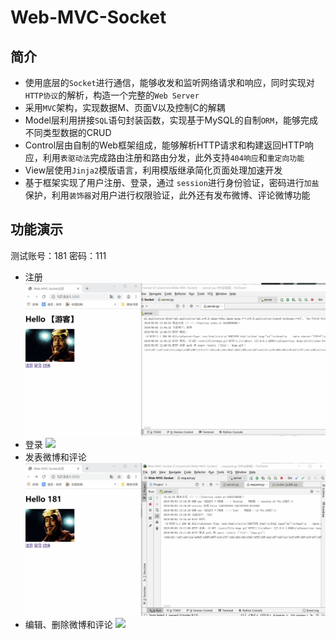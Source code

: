 Web-MVC-Socket
===============
简介
----
* 使用底层的`Socket`进行通信，能够收发和监听网络请求和响应，同时实现对`HTTP协议`的解析，构造一个完整的`Web Server`<br>
* 采用`MVC`架构，实现数据M、页面V以及控制C的解耦<br>
* Model层利用拼接`SQL`语句封装函数，实现基于MySQL的自制`ORM`，能够完成不同类型数据的CRUD<br>
* Control层由自制的Web框架组成，能够解析HTTP请求和构建返回HTTP响应，利用`表驱动法`完成路由注册和路由分发，此外支持`404响应`和`重定向功能`<br>
* View层使用`Jinja2`模版语言，利用模版继承简化页面处理加速开发<br>
* 基于框架实现了用户注册、登录，通过 `session`进行身份验证，密码进行`加盐`保护，利用`装饰器`对用户进行权限验证，此外还有发布微博、评论微博功能<br>

功能演示
--------
测试账号：181  密码：111<br>
* 注册 ![](https://github.com/chenweiming812/Web-MVC-Socket/raw/master/static/register.gif) <br>
* 登录 ![](https://github.com/chenweiming812/Web-MVC-Socket/raw/master/static/login.gif)<br>
* 发表微博和评论 ![](https://github.com/chenweiming812/Web-MVC-Socket/raw/master/static/weibo.gif)<br>
* 编辑、删除微博和评论 ![](https://github.com/chenweiming812/Web-MVC-Socket/raw/master/static/edit.gif)<br>
